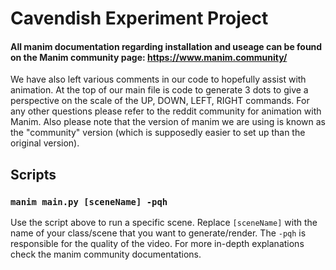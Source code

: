 # Cavendish Experiment Project

#### All manim documentation regarding installation and useage can be found on the Manim community page: https://www.manim.community/ 
We have also left various comments in our code to hopefully assist with animation. At the top of our main file is code to generate 3 dots to give a perspective on the scale of the UP, DOWN, LEFT, RIGHT commands. For any other questions please refer to the reddit community for animation with Manim. Also please note that the version of manim we are using is known as the "community" version (which is supposedly easier to set up than the original version).

## Scripts
### `manim main.py [sceneName] -pqh`
Use the script above to run a specific scene. Replace ```[sceneName]``` with the name of your class/scene that you want to generate/render. The ```-pqh``` is responsible for the quality of the video. For more in-depth explanations check the manim community documentations.

